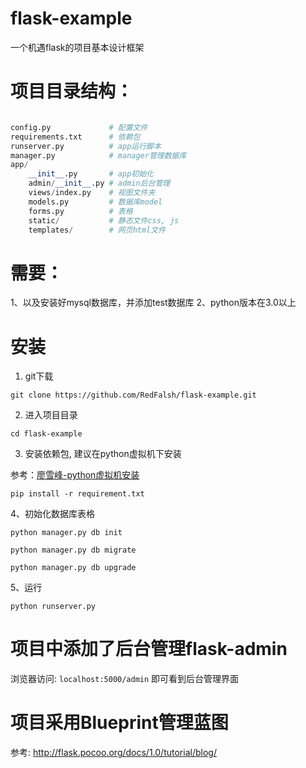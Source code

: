 # flask-example
一个机遇flask的项目基本设计框架

# 项目目录结构：

``` python

config.py             # 配置文件
requirements.txt      # 依赖包
runserver.py          # app运行脚本
manager.py            # manager管理数据库
app/
    __init__.py       # app初始化
    admin/__init__.py # admin后台管理
    views/index.py    # 视图文件夹
    models.py         # 数据库model
    forms.py          # 表格
    static/           # 静态文件css, js
    templates/        # 网页html文件

```



# 需要：
  1、以及安装好mysql数据库，并添加test数据库
  2、python版本在3.0以上

# 安装

1. git下载

`git clone https://github.com/RedFalsh/flask-example.git`

2. 进入项目目录

`cd flask-example`

3. 安装依赖包, 建议在python虚拟机下安装

参考：[廖雪峰-python虚拟机安装](https://www.liaoxuefeng.com/wiki/0014316089557264a6b348958f449949df42a6d3a2e542c000/001432712108300322c61f256c74803b43bfd65c6f8d0d0000)

`pip install -r requirement.txt`

4、初始化数据库表格

`python manager.py db init`

`python manager.py db migrate`

`python manager.py db upgrade`

5、运行

`python runserver.py`

# 项目中添加了后台管理flask-admin

浏览器访问: `localhost:5000/admin` 即可看到后台管理界面

# 项目采用Blueprint管理蓝图

参考: http://flask.pocoo.org/docs/1.0/tutorial/blog/
